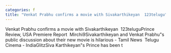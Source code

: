 ```yaml
---
categories: f
title: "Venkat Prabhu confirms a movie with Sivakarthikeyan  123telugu"
---
```

Venkat Prabhu confirms a movie with Sivakarthikeyan&nbsp;&nbsp;123teluguPrince Review, USA Premiere Report&nbsp;&nbsp;Mirchi9Sivakarthikeyan and Venkat Prabhu"s public discussion about their new movie is hilarious - Tamil News&nbsp;&nbsp;Telugu Cinema - IndiaGlitzSiva Karthikeyan"s Prince has been t
